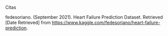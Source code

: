 
Citas

fedesoriano. (September 2021). Heart Failure Prediction Dataset. Retrieved [Date Retrieved] from https://www.kaggle.com/fedesoriano/heart-failure-prediction.